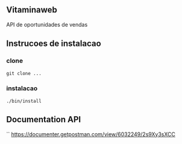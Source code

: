 ## Vitaminaweb

API de oportunidades de vendas

## Instrucoes de instalacao

### clone
``
git clone ...
``

### instalacao
``
./bin/install
``

## Documentation API

``
https://documenter.getpostman.com/view/6032249/2s9Xy3sXCC